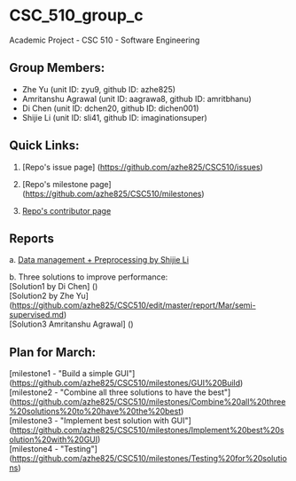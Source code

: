# CSC_510_group_c
Academic Project - CSC 510 - Software Engineering

## Group Members:
 - Zhe Yu (unit ID: zyu9, github ID: azhe825)
 - Amritanshu Agrawal (unit ID: aagrawa8, github ID: amritbhanu)
 - Di Chen (unit ID: dchen20, github ID: dichen001)
 - Shijie Li (unit ID: sli41, github ID: imaginationsuper)

## Quick Links:
1. [Repo's issue page] (https://github.com/azhe825/CSC510/issues) <br />

2. [Repo's milestone page] (https://github.com/azhe825/CSC510/milestones) <br />

3. [Repo's contributor page](https://github.com/azhe825/CSC510/graphs/contributors) <br />

## Reports
a. [Data management + Preprocessing by Shijie Li]()

b. Three solutions to improve performance: <br />
[Solution1 by Di Chen] () <br />
[Solution2 by Zhe Yu] (https://github.com/azhe825/CSC510/edit/master/report/Mar/semi-supervised.md) <br />
[Solution3 Amritanshu Agrawal] () <br />

## Plan for March:

[milestone1 - "Build a simple GUI"] (https://github.com/azhe825/CSC510/milestones/GUI%20Build) <br/>
[milestone2 - "Combine all three solutions to have the best"] (https://github.com/azhe825/CSC510/milestones/Combine%20all%20three%20solutions%20to%20have%20the%20best)<br/>
[milestone3 - "Implement best solution with GUI"] (https://github.com/azhe825/CSC510/milestones/Implement%20best%20solution%20with%20GUI)<br/>
[milestone4 - "Testing"] (https://github.com/azhe825/CSC510/milestones/Testing%20for%20solutions)<br/>
